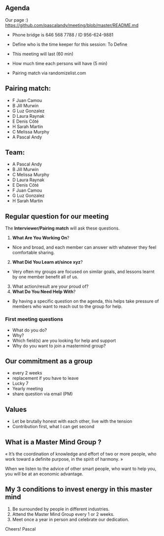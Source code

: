 ## Agenda

Our page :)<br>
https://github.com/pascalandy/meeting/blob/master/README.md

- Phone bridge is 646 568 7788 / ID 956-624-9881
- Define who is the time keeper for this session: To Define 
- This meeting will last (60 min)
- How much time each persons will have (5 min)

- Pairing match via randomizelist.com

## Pairing match:

- F Juan Camou
- B Jill Murwin
- G Luz Gonzalez
- D Laura Raynak
- E Denis Côté
- H Sarah Martin
- C Melissa Murphy
- A Pascal Andy

## Team:

- A Pascal Andy
- B Jill Murwin
- C Melissa Murphy
- D Laura Raynak
- E Denis Côté
- F Juan Camou
- G Luz Gonzalez
- H Sarah Martin

## Regular question for our meeting

The **Interviewer/Pairing match** will ask these questions.

1. **What Are You Working On**? 
- Nice and broad, and each member can answer with whatever they feel comfortable sharing.
2. **What Did You Learn at/since xyz**? 
- Very often my groups are focused on similar goals, and lessons learnt by one member benefit all of us.
3. What action/result are your proud of?
4. **What Do You Need Help With**?
- By having a specific question on the agenda, this helps take pressure of members who want to reach out to the group for help.

### First meeting questions

- What do you do?
- Why?
- Which field(s) are you looking for help and support
- Why do you want to join a mastermind group?

## Our commitment as a group
- every 2 weeks
- replacement if you have to leave
- Lucky 7
- Yearly meeting
- share question via email (PM)

## Values
- Let be brutally honest with each other, live with the tension
- Contribution first, what I can get second

## What is a Master Mind Group ? 
« It’s the coordination of knowledge and effort of two or more people, who work toward a definite purpose, in the spirit of harmony. »

When we listen to the advice of other smart people, who want to help you, you will be at an economic advantage.

## My 3 conditions to invest energy in this master mind
1. Be surrounded by people in different industries.
2. Attend the Master Mind Group every 1 or 2 weeks.
3. Meet once a year in person and celebrate our dedication.

Cheers!
Pascal
